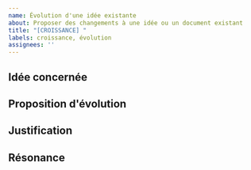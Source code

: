 ```yaml
---
name: Évolution d'une idée existante
about: Proposer des changements à une idée ou un document existant
title: "[CROISSANCE] "
labels: croissance, évolution
assignees: ''
---
```


## Idée concernée
<!-- Lien ou référence vers l'idée/document à faire évoluer -->

## Proposition d'évolution
<!-- Quels changements proposez-vous ? -->

## Justification
<!-- Pourquoi cette évolution est-elle bénéfique ? -->

## Résonance
<!-- Comment cette évolution s'aligne-t-elle avec les principes SYNERGIA ? -->